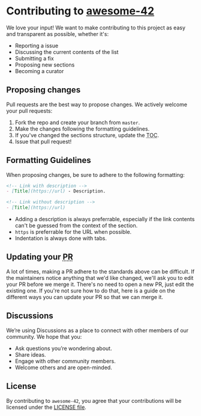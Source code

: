 # Contributing to [awesome-42](https://github.com/leeoocca/)

We love your input! We want to make contributing to this project as easy and transparent as possible, whether it's:

- Reporting a issue
- Discussing the current contents of the list
- Submitting a fix
- Proposing new sections
- Becoming a curator

## Proposing changes

Pull requests are the best way to propose changes. We actively welcome your pull requests:

1. Fork the repo and create your branch from `master`.
1. Make the changes following the formatting guidelines.
1. If you've changed the sections structure, update the <abbr title="Table of Contents">TOC</abbr>.
1. Issue that pull request!

## Formatting Guidelines

When proposing changes, be sure to adhere to the following formatting:

```md
<!-- Link with description -->
- [Title](https://url) - Description.

<!-- Link without description -->
- [Title](https://url)
```

- Adding a description is always preferrable, especially if the link contents can't be guessed from the context of the section.
- `https` is preferrable for the URL when possible.
- Indentation is always done with tabs.

## Updating your <abbr title="Pull Request">PR</abbr>

A lot of times, making a PR adhere to the standards above can be difficult. If the maintainers notice anything that we'd like changed, we'll ask you to edit your PR before we merge it. There's no need to open a new PR, just edit the existing one. If you're not sure how to do that, here is a guide on the different ways you can update your PR so that we can merge it.

## Discussions

We’re using Discussions as a place to connect with other members of our community. We hope that you:

- Ask questions you’re wondering about.
- Share ideas.
- Engage with other community members.
- Welcome others and are open-minded.

## License

By contributing to `awesome-42`, you agree that your contributions will be licensed under the [LICENSE file](LICENSE.md).
